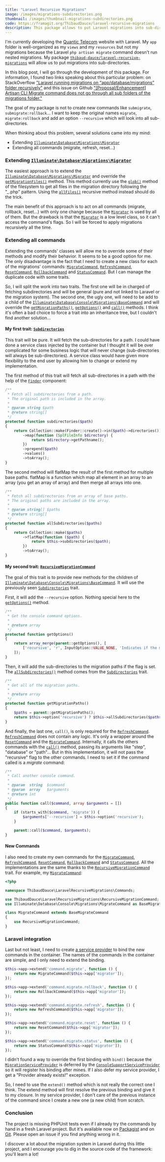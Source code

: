 ```yaml
---
title: "Laravel Recursive Migrations"
image: /images/migrations-subdirectories.png
thumbnail: /images/thumbnail-migrations-subdirectories.png
code: https://framagit.org/ThibaudDauce/laravel-recursive-migrations
description: This package allows to put Laravel migrations into sub-directories. Let's build it together!
---
```


I'm currently developing the [Quantic Telecom](https://www.quantic-telecom.net) website with Laravel. My `app` folder is well-organized as my `views` and my `resources` but not my migrations because the Laravel `php artisan migrate` command doesn't run nested migrations. My package [`thibaud-dauce/laravel-recursive-migrations`](https://framagit.org/ThibaudDauce/laravel-recursive-migrations) will allow us to put migrations into sub-directories.

In this blog post, I will go through the development of this package. For information, I found two links speaking about this particular problem: on StackOverflow ["Laravel running migrations on “app/database/migrations” folder recursively"](http://stackoverflow.com/questions/21641606/laravel-running-migrations-on-app-database-migrations-folder-recursively) and this issue on Github ["[Proposal/Enhancement] Artisan CLI Migrate command does not go through all sub folders of the migrations folder."](https://github.com/laravel/framework/issues/2561)

The goal of my package is not to create new commands like `submigrate`, `submigrate:rollback`… I want to keep the original names `migrate`, `migrate:rollback` and add an option `--recursive` which will look into all sub-directories.

<!--more-->

When thinking about this problem, several solutions came into my mind:

- Extending [`Illuminate\Database\Migrations\Migrator`](https://github.com/laravel/framework/blob/5.3/src/Illuminate/Database/Migrations/Migrator.php)
- Extending all commands (migrate, refresh, reset…)

### Extending [`Illuminate\Database\Migrations\Migrator`](https://github.com/laravel/framework/blob/5.3/src/Illuminate/Database/Migrations/Migrator.php)

The easiest approach is to extend the [`Illuminate\Database\Migrations\Migrator`](https://github.com/laravel/framework/blob/5.3/src/Illuminate/Database/Migrations/Migrator.php) and override the [`getMigrationFiles()`](https://github.com/laravel/framework/blob/5.3/src/Illuminate/Database/Migrations/Migrator.php#L298-L307) method. This method currently use the [`glob()`](https://github.com/laravel/framework/blob/5.3/src/Illuminate/Filesystem/Filesystem.php#L364-L367) method of the filesystem to get all files in the migration directory following the "*_*.php" pattern. Using the [`allFiles()`](https://github.com/laravel/framework/blob/5.3/src/Illuminate/Filesystem/Filesystem.php#L398-L401) recursive method instead should do the trick.

The main benefit of this approach is to act on all commands (migrate, rollback, reset…) with only one change because the [`Migrator`](https://github.com/laravel/framework/blob/5.3/src/Illuminate/Database/Migrations/Migrator.php) is used by all of them. But the drawback is that the [`Migrator`](https://github.com/laravel/framework/blob/5.3/src/Illuminate/Database/Migrations/Migrator.php) is a low level class, so it can't access the command's flags. So I will be forced to apply migrations recursively all the time.

### Extending all commands

Extending the commands' classes will allow me to override some of their methods and modify their behavior. It seems to be a good option for me. The only disadvantage is the fact that I need to create a new class for each of the migrations' commands: [`MigrateCommand`](https://github.com/laravel/framework/blob/5.3/src/Illuminate/Database/Console/Migrations/MigrateCommand.php), [`RefreshCommand`](https://github.com/laravel/framework/blob/5.3/src/Illuminate/Database/Console/Migrations/RefreshCommand.php), [`ResetCommand`](https://github.com/laravel/framework/blob/5.3/src/Illuminate/Database/Console/Migrations/ResetCommand.php), [`RollbackCommand`](https://github.com/laravel/framework/blob/5.3/src/Illuminate/Database/Console/Migrations/RollbackCommand.php) and [`StatusCommand`](https://github.com/laravel/framework/blob/5.3/src/Illuminate/Database/Console/Migrations/StatusCommand.php). But I can manage the duplicate code with some traits.

So, I will split the work into two traits. The first one will be in charged of fetching subdirectories and will be general (pure and not linked to Laravel or the migration system). The second one, the ugly one, will need to be add to a child of the [`Illuminate\Database\Console\Migrations\BaseCommand`](https://github.com/laravel/framework/blob/5.3/src/Illuminate/Database/Console/Migrations/BaseCommand.php) and will override the [`getMigrationPaths()`](https://github.com/laravel/framework/blob/5.3/src/Illuminate/Database/Console/Migrations/BaseCommand.php#L24-L36), [`getOptions()`](https://github.com/laravel/framework/blob/5.3/src/Illuminate/Database/Console/Migrations/MigrateCommand.php#L104-L119) and [`call()`](https://github.com/laravel/framework/blob/5.3/src/Illuminate/Console/Command.php#L179-L186) methods. I think it's often a bad choice to force a trait into an inheritance tree, but I couldn't find another solution…

#### My first trait: [`Subdirectories`](https://framagit.org/ThibaudDauce/laravel-recursive-migrations/blob/master/src/Subdirectories.php)

This trait will be pure. It will fetch the sub-directories for a path. I could have done a service class injected by the container but I thought it will be over complicated for some business logic that will never change (sub-directories will always be sub-directories). A service class would have given more flexibility to the end user by allowing him to change or extend my implementation.

The first method of this trait will fetch all sub-directories in a path with the help of the [`Finder`](https://github.com/symfony/symfony/blob/3.2/src/Symfony/Component/Finder/Finder.php) component:

```php
/**
 * Fetch all subdirectories from a path.
 * The original path is included in the array.
 *
 * @param string $path
 * @return string[]
 */
protected function subdirectories($path)
{
    return Collection::make(Finder::create()->in($path)->directories())
        ->map(function (SplFileInfo $directory) {
            return $directory->getPathname();
        })
        ->prepend($path)
        ->values()
        ->toArray();
}
```

The second method will flatMap the result of the first method for multiple base paths. flatMap is a function which map all element in an array to an array (you get an array of array) and then merge all arrays into one.

```php
/**
 * Fetch all subdirectories from an array of base paths.
 * The original paths are included in the array.
 *
 * @param string[] $paths
 * @return string[]
 */
protected function allSubdirectories($paths)
{
    return Collection::make($paths)
        ->flatMap(function ($path) {
            return $this->subdirectories($path);
        })
        ->toArray();
}
```

#### My second trait: [`RecursiveMigrationCommand`](https://framagit.org/ThibaudDauce/laravel-recursive-migrations/blob/master/src/RecursiveMigrationCommand.php)

The goal of this trait is to provide new methods for the children of [`Illuminate\Database\Console\Migrations\BaseCommand`](https://github.com/laravel/framework/blob/5.3/src/Illuminate/Database/Console/Migrations/BaseCommand.php). It will use the previously seen [`Subdirectories`](https://framagit.org/ThibaudDauce/laravel-recursive-migrations/blob/master/src/Subdirectories.php) trait.

First, it will add the `--recursive` option. Nothing special here to the [`getOptions()`](https://github.com/laravel/framework/blob/5.3/src/Illuminate/Database/Console/Migrations/MigrateCommand.php#L104-L119) method.

```php
/**
 * Get the console command options.
 *
 * @return array
 */
protected function getOptions()
{
    return array_merge(parent::getOptions(), [
        ['recursive', 'r', InputOption::VALUE_NONE, 'Indicates if the migrations should be run recursively (nested directories).']
    ]);
}
```

Then, it will add the sub-directories to the migration paths if the flag is set. The [`allSubdirectories()`](https://framagit.org/ThibaudDauce/laravel-recursive-migrations/blob/master/src/Subdirectories.php#L36-43) method comes from the [`Subdirectories`](https://framagit.org/ThibaudDauce/laravel-recursive-migrations/blob/master/src/Subdirectories.php) trait.

```php
/**
 * Get all of the migration paths.
 *
 * @return array
 */
protected function getMigrationPaths()
{
    $paths = parent::getMigrationPaths();
    return $this->option('recursive') ? $this->allSubdirectories($paths) : $paths;
}
```

And finally, the last one, `call()`, is only required for the [`RefreshCommand`](https://github.com/laravel/framework/blob/5.3/src/Illuminate/Database/Console/Migrations/RefreshCommand.php). [`RefreshCommand`](https://github.com/laravel/framework/blob/5.3/src/Illuminate/Database/Console/Migrations/RefreshCommand.php) does not contain any logic. It's only a wrapper around the [`ResetCommand`](https://github.com/laravel/framework/blob/5.3/src/Illuminate/Database/Console/Migrations/ResetCommand.php) and the [`MigrateCommand`](https://github.com/laravel/framework/blob/5.3/src/Illuminate/Database/Console/Migrations/MigrateCommand.php). Internally, it calls the others commands with the [`call()`](https://github.com/laravel/framework/blob/5.3/src/Illuminate/Database/Console/Migrations/RefreshCommand.php#L50-L66) method, passing its arguments like "step", "database" or "path"… But in this implementation, it will not pass the "recursive" flag to the other commands. I need to set it if the command called is a *migrate* command:

```php
/**
 * Call another console command.
 *
 * @param  string  $command
 * @param  array   $arguments
 * @return int
 */
public function call($command, array $arguments = [])
{
    if (starts_with($command, 'migrate')) {
        $arguments['--recursive'] = $this->option('recursive');
    }

    parent::call($command, $arguments);
}
```

#### New Commands

I also need to create my own commands for the [`MigrateCommand`](https://framagit.org/ThibaudDauce/laravel-recursive-migrations/blob/master/src/Commands/MigrateCommand.php), [`RefreshCommand`](https://framagit.org/ThibaudDauce/laravel-recursive-migrations/blob/master/src/Commands/RefreshCommand.php), [`ResetCommand`](https://framagit.org/ThibaudDauce/laravel-recursive-migrations/blob/master/src/Commands/ResetCommand.php), [`RollbackCommand`](https://framagit.org/ThibaudDauce/laravel-recursive-migrations/blob/master/src/Commands/RollbackCommand.php) and [`StatusCommand`](https://framagit.org/ThibaudDauce/laravel-recursive-migrations/blob/master/src/Commands/StatusCommand.php). All the implementations are the same thanks to the [`RecursiveMigrationCommand`](https://framagit.org/ThibaudDauce/laravel-recursive-migrations/blob/master/src/RecursiveMigrationCommand.php) trait. For example, my [`MigrateCommand`](https://framagit.org/ThibaudDauce/laravel-recursive-migrations/blob/master/src/Commands/MigrateCommand.php):

```php
<?php

namespace ThibaudDauce\LaravelRecursiveMigrations\Commands;

use ThibaudDauce\LaravelRecursiveMigrations\RecursiveMigrationCommand;
use Illuminate\Database\Console\Migrations\MigrateCommand as BaseMigrateCommand;

class MigrateCommand extends BaseMigrateCommand
{
    use RecursiveMigrationCommand;
}
```

### Laravel integration

Last but not least, I need to create [a service provider](https://framagit.org/ThibaudDauce/laravel-recursive-migrations/blob/master/src/LaravelRecursiveMigrationsServiceProvider.php) to bind the new commands in the container. The names of the commands in the container are simple, and I only need to extend the binding.

```php
$this->app->extend('command.migrate', function () {
    return new MigrateCommand($this->app['migrator']);
});

$this->app->extend('command.migrate.rollback', function () {
    return new RollbackCommand($this->app['migrator']);
});

$this->app->extend('command.migrate.refresh', function () {
    return new RefreshCommand($this->app['migrator']);
});

$this->app->extend('command.migrate.reset', function () {
    return new ResetCommand($this->app['migrator']);
});

$this->app->extend('command.migrate.status', function () {
    return new StatusCommand($this->app['migrator']);
});
```

I didn't found a way to override the first binding with `bind()` because the [`MigrationServiceProvider`](https://github.com/laravel/framework/blob/5.3/src/Illuminate/Database/MigrationServiceProvider.php) is deferred by the [`ConsoleSupportServiceProvider`](https://github.com/laravel/framework/blob/5.3/src/Illuminate/Foundation/Providers/ConsoleSupportServiceProvider.php) so it will register his binding after mines. If I also defer my service provider, I get a "Provider already exists!" exception.

So, I need to use the `extend()` method which is not really the correct one I think. The extend method will first resolve the previous binding and give it to my closure. In my service provider, I don't care of the previous instance of the command since I create a new one (a new child) from scratch.

### Conclusion

The project is missing PHPUnit tests even if I already try the commands by hand in a fresh Laravel project. But it's available now on [Packagist](https://packagist.org/packages/thibaud-dauce/laravel-recursive-migrations) and on [Git](https://framagit.org/ThibaudDauce/laravel-recursive-migrations). Please open an issue if you find anything wrong in it.

I discover a lot about the migration system in Laravel during this little project, and I encourage you to dig in the source code of the framework: you'll learn a lot!
